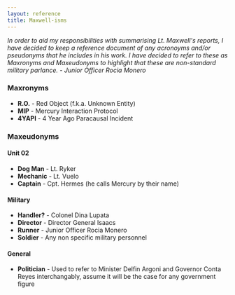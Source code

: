 ```yaml
---
layout: reference
title: Maxwell-isms
---
```


_In order to aid my responsibilities with summarising Lt. Maxwell's reports, I have decided to keep a reference document of any acronoyms and/or pseudonyms that he includes in his work. I have decided to refer to these as Maxronyms and Maxeudonyms to highlight that these are non-standard military parlance. - Junior Officer Rocia Monero_

### Maxronyms
- **R.O.** - Red Object (f.k.a. Unknown Entity)
- **MIP** - Mercury Interaction Protocol
- **4YAPI** - 4 Year Ago Paracausal Incident

### Maxeudonyms
#### Unit 02
- **Dog Man** - Lt. Ryker
- **Mechanic** - Lt. Vuelo
- **Captain** - Cpt. Hermes (he calls Mercury by their name)

#### Military 
- **Handler?** - Colonel Dina Lupata 
- **Director** - Director General Isaacs
- **Runner** - Junior Officer Rocia Monero
- **Soldier** - Any non specific military personnel 

#### General 
- **Politician** - Used to refer to Minister Delfin Argoni and Governor Conta Reyes interchangably, assume it will be the case for any government figure